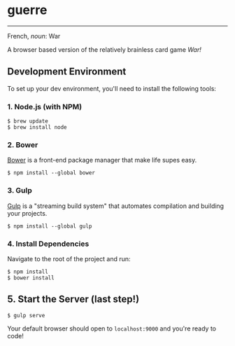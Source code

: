 # guerre

-----

French, _noun_: War

A browser based version of the relatively brainless card game _War!_


## Development Environment
To set up your dev environment, you'll need to install the following tools:

### 1. Node.js (with NPM)
```
$ brew update
$ brew install node
```

### 2. Bower
[Bower](http://bower.io) is a front-end package manager that make life supes easy.
```
$ npm install --global bower
```

### 3. Gulp
[Gulp](http://gulpjs.com/) is a "streaming build system" that automates compilation and building your projects.
```
$ npm install --global gulp
```

### 4. Install Dependencies
Navigate to the root of the project and run:
```
$ npm install
$ bower install
```

## 5. Start the Server (last step!)
```
$ gulp serve
```
Your default browser should open to `localhost:9000` and you're ready to code!
